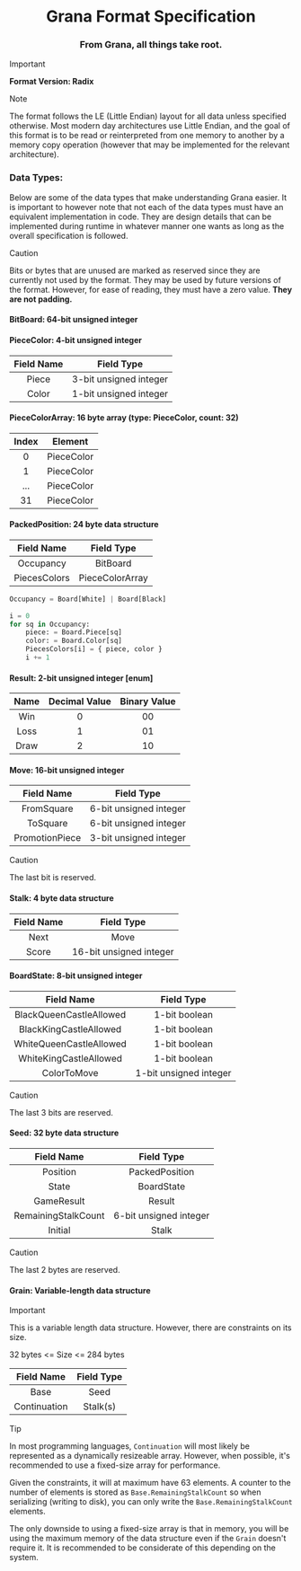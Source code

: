 <h1 align="center">Grana Format Specification</h1>

<h3 align="center">From Grana, all things take root.</h3>

> [!IMPORTANT]
> **Format Version: Radix**

> [!NOTE]
> The format follows the LE (Little Endian) layout for all data unless specified otherwise. Most modern day architectures use
Little Endian, and the goal of this format is to be read or reinterpreted from one memory to another by a memory copy
operation (however that may be implemented for the relevant architecture).

### Data Types:
Below are some of the data types that make understanding Grana easier. It is important to however note that not each of
the data types must have an equivalent implementation in code. They are design details that can be implemented during
runtime in whatever manner one wants as long as the overall specification is followed.

> [!CAUTION]
> Bits or bytes that are unused are marked as reserved since they are currently not used by the format. They may be used 
> by future versions of the format. However, for ease of reading, they must have a zero value. **They are not padding.**

#### BitBoard: 64-bit unsigned integer
#### PieceColor: 4-bit unsigned integer

| Field Name |       Field Type       |
|:----------:|:----------------------:|
|   Piece    | 3-bit unsigned integer |
|   Color    | 1-bit unsigned integer |

#### PieceColorArray: 16 byte array (type: PieceColor, count: 32)

| Index |  Element   |
|:-----:|:----------:|
|   0   | PieceColor |
|   1   | PieceColor |
|  ...  | PieceColor |
|  31   | PieceColor |

#### PackedPosition: 24 byte data structure

|  Field Name  |   Field Type    |
|:------------:|:---------------:|
|  Occupancy   |    BitBoard     |
| PiecesColors | PieceColorArray |

```python
Occupancy = Board[White] | Board[Black]
    
i = 0
for sq in Occupancy:
    piece: = Board.Piece[sq]
    color: = Board.Color[sq]
    PiecesColors[i] = { piece, color }
    i += 1
```
  
#### Result: 2-bit unsigned integer [enum]

| Name | Decimal Value | Binary Value |
|:----:|:-------------:|:------------:|
| Win  |       0       |      00      |
| Loss |       1       |      01      |
| Draw |       2       |      10      |

#### Move: 16-bit unsigned integer

|   Field Name   |       Field Type       |
|:--------------:|:----------------------:|
|   FromSquare   | 6-bit unsigned integer |
|    ToSquare    | 6-bit unsigned integer |
| PromotionPiece | 3-bit unsigned integer |

> [!CAUTION]
> The last bit is reserved.

#### Stalk: 4 byte data structure

| Field Name |       Field Type        |
|:----------:|:-----------------------:|
|    Next    |          Move           |
|   Score    | 16-bit unsigned integer |

#### BoardState: 8-bit unsigned integer

|       Field Name        |       Field Type       |
|:-----------------------:|:----------------------:|
| BlackQueenCastleAllowed |     1-bit boolean      |
| BlackKingCastleAllowed  |     1-bit boolean      |
| WhiteQueenCastleAllowed |     1-bit boolean      |
| WhiteKingCastleAllowed  |     1-bit boolean      |
|       ColorToMove       | 1-bit unsigned integer |

> [!CAUTION]
> The last 3 bits are reserved.

#### Seed: 32 byte data structure

|     Field Name      |       Field Type       |
|:-------------------:|:----------------------:|
|      Position       |     PackedPosition     |
|        State        |       BoardState       |
|     GameResult      |         Result         |
| RemainingStalkCount | 6-bit unsigned integer |
|       Initial       |         Stalk          |

> [!CAUTION]
> The last 2 bytes are reserved.

#### Grain: Variable-length data structure
> [!IMPORTANT]
> This is a variable length data structure. However, there are constraints on its size.
> 
> 32 bytes <= Size <= 284 bytes

|  Field Name  | Field Type |
|:------------:|:----------:|
|     Base     |    Seed    |
| Continuation |  Stalk(s)  |

> [!TIP]
> In most programming languages, `Continuation` will most likely be represented as a dynamically resizeable array. 
> However, when possible, it's recommended to use a fixed-size array for performance. 
> 
> Given the constraints, it will at maximum have 63 elements. A counter to the number of elements is stored as 
> `Base.RemainingStalkCount` so when serializing (writing to disk), you can only write the `Base.RemainingStalkCount` 
> elements. 
> 
> The only downside to using a fixed-size array is that in memory, you will be using the maximum memory of the data
> structure even if the `Grain` doesn't require it. It is recommended to be considerate of this depending on the system.
